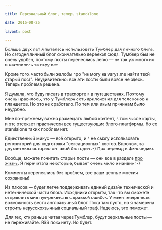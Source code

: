 ```yaml
---

title: Персональный блог, теперь standalone

date: 2015-08-25

layout: post

---
```

Больше двух лет я пыталась использовать Тумблер для личного блога. Но сегодня личный блог окончательно переехал
сюда. Тумблер был не очень удобен, поэтому посты перенеслись легко — не так уж много их и накопилось за пару лет.

Кроме того, часто были жалобы про "не могу на varya.me найти твой старый пост". Неудивительно: все эти посты были вовсе
не здесь. Теперь проблема решена.

<excerpt/>

Я думала, что буду писать в траспорте и в путешествиях. Поэтому очень нравилось, что у Тумблера есть приложения для
телефонов и планшетов. Но это не сработало. По тем или иным причинам было неудобно.

Мне по-прежнему важно размещать любой контент, в том числе карты, и это отсекает практически все существующие
блого-платформы. Но со standalone таких проблем нет.

Единственный минус — всё открыто, и я не смогу использовать репозиторий для подготовки "сенсационных" постов. Впрочем,
за двухлетнюю историю он такой был один :-) Про переезд в Финляндию.

Вообще, можете почитать старые посты — они все в разделе [про жизнь](/ru/life). Я перечитала некоторые, бывает очень
мило и наивно :-)

Комменты перенеслись без проблем, все ваши ценные мнения сохранены!

Из плюсов — будет легче поддерживать единый дизайн технической и нетехнической части блога. Исходники открыты, так что
вы сможете отправлять мне пул-реквесты с правкой ошибок. У меня теперь есть возможность вести англоязычный блог. Пока
там пусто, но я намерена строить нерусскоязычный социальный граф. Надеюсь, это поможет.

Для тех, кто раньше читал через Тумблер, будут зеркальные посты — не переживайте. RSS пока нету. Но будет.

